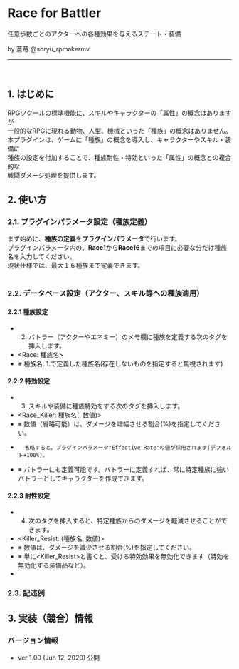 # Race for Battler
任意歩数ごとのアクターへの各種効果を与えるステート・装備

by 蒼竜 @soryu_rpmakermv

-------------------------------------------------

<br>

## 1. はじめに
RPGツクールの標準機能に、スキルやキャラクターの「属性」の概念はありますが<br>
一般的なRPGに現れる動物、人型、機械といった「種族」の概念はありません。<br>
本プラグインは、ゲームに「種族」の概念を導入し、キャラクターやスキル・装備に<br>
種族の設定を付加することで、種族耐性・特効といった「属性」の概念との複合的な<br>
戦闘ダメージ処理を提供します。<br>



## 2. 使い方
### 2.1. プラグインパラメータ設定（種族定義）

まず始めに、**種族の定義**を**プラグインパラメータ**で行います。<br>
プラグインパラメータ内の、**Race1**から**Race16**までの項目に必要な分だけ種族名を入力してください。<br>
現状仕様では、最大１６種族まで定義できます。<br><br>






### 2.2. データベース設定（アクター、スキル等への種族適用）

#### 2.2.1 種族設定

 * 2. バトラー（アクターやエネミー）のメモ欄に種族を定義する次のタグを挿入します。
 *    <Race: 種族名>    
 *    ※ 種族名: 1.で定義した種族名(存在しないものを指定すると無視されます)
 
#### 2.2.2 特効設定


 * 3. スキルや装備に種族特効をする次のタグを挿入します。
 *    <Race_Killer: 種族名(, 数値)>
 *    ※ 数値（省略可能）は、ダメージを増幅させる割合(%)を指定してください。
 *       省略すると、プラグインパラメータ"Effective Rate"の値が採用されます(デフォルト+100%)。
 *    ※ バトラーにも定義可能です。バトラーに定義すれば、常に特定種族に強いバトラーとしてキャラクターを作成できます。

#### 2.2.3 耐性設定

 * 4. 次のタグを挿入すると、特定種族からのダメージを軽減させることができます。
 *    <Killer_Resist: (種族名, 数値)>
 *    ※ 数値は、ダメージを減少させる割合(%)を指定してください。
 *    ※ 単に<Killer_Resist>と書くと、受ける特効効果を無効化できます（特効を無効化する装備品など）。
 * 
 
 
 


### 2.3. 記述例



## 3. 実装（競合）情報<br>


### バージョン情報
 - ver 1.00  (Jun 12, 2020)   公開
